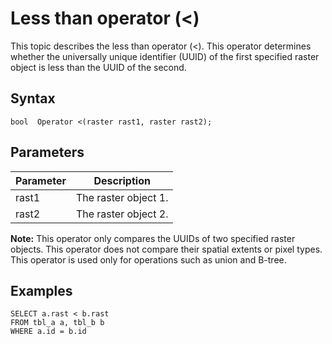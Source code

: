 # Less than operator \(<\)

This topic describes the less than operator \(<\). This operator determines whether the universally unique identifier \(UUID\) of the first specified raster object is less than the UUID of the second.

## Syntax

```
bool  Operator <(raster rast1, raster rast2);
```

## Parameters

|Parameter|Description|
|---------|-----------|
|rast1|The raster object 1.|
|rast2|The raster object 2.|

**Note:** This operator only compares the UUIDs of two specified raster objects. This operator does not compare their spatial extents or pixel types. This operator is used only for operations such as union and B-tree.

## Examples

```
SELECT a.rast < b.rast 
FROM tbl_a a, tbl_b b
WHERE a.id = b.id
```

